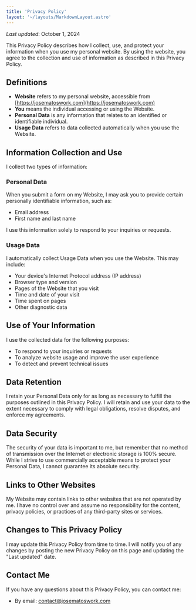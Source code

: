 ```yaml
---
title: 'Privacy Policy'
layout: '~/layouts/MarkdownLayout.astro'
---
```


_Last updated_: October 1, 2024

This Privacy Policy describes how I collect, use, and protect your information when you use my personal website. By using the website, you agree to the collection and use of information as described in this Privacy Policy.

## Definitions

- **Website** refers to my personal website, accessible from [https://josematoswork.com](https://josematoswork.com)
- **You** means the individual accessing or using the Website.
- **Personal Data** is any information that relates to an identified or identifiable individual.
- **Usage Data** refers to data collected automatically when you use the Website.

## Information Collection and Use

I collect two types of information:

### Personal Data

When you submit a form on my Website, I may ask you to provide certain personally identifiable information, such as:

- Email address
- First name and last name

I use this information solely to respond to your inquiries or requests.

### Usage Data

I automatically collect Usage Data when you use the Website. This may include:

- Your device's Internet Protocol address (IP address)
- Browser type and version
- Pages of the Website that you visit
- Time and date of your visit
- Time spent on pages
- Other diagnostic data

## Use of Your Information

I use the collected data for the following purposes:

- To respond to your inquiries or requests
- To analyze website usage and improve the user experience
- To detect and prevent technical issues

## Data Retention

I retain your Personal Data only for as long as necessary to fulfill the purposes outlined in this Privacy Policy. I will retain and use your data to the extent necessary to comply with legal obligations, resolve disputes, and enforce my agreements.

## Data Security

The security of your data is important to me, but remember that no method of transmission over the Internet or electronic storage is 100% secure. While I strive to use commercially acceptable means to protect your Personal Data, I cannot guarantee its absolute security.

## Links to Other Websites

My Website may contain links to other websites that are not operated by me. I have no control over and assume no responsibility for the content, privacy policies, or practices of any third-party sites or services.

## Changes to This Privacy Policy

I may update this Privacy Policy from time to time. I will notify you of any changes by posting the new Privacy Policy on this page and updating the "Last updated" date.

## Contact Me

If you have any questions about this Privacy Policy, you can contact me:

- By email: contact@josematoswork.com
